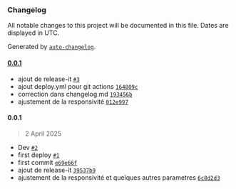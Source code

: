 ### Changelog

All notable changes to this project will be documented in this file. Dates are displayed in UTC.

Generated by [`auto-changelog`](https://github.com/CookPete/auto-changelog).

#### [0.0.1](https://github.com/cheick98/portfolio/compare/0.0.1...0.0.1)

- ajout de release-it [`#3`](https://github.com/cheick98/portfolio/pull/3)
- ajout deploy.yml pour git actions [`164809c`](https://github.com/cheick98/portfolio/commit/164809c739d801045d7f7c0c30e4d08d62d9be9d)
- correction dans changelog.md [`193456b`](https://github.com/cheick98/portfolio/commit/193456b9025f32a12c9b09a84c2e3f1d6b3d6486)
- ajustement de la responsivité [`012e997`](https://github.com/cheick98/portfolio/commit/012e997c74f36f2566fc0df4618e78854a772c56)

#### 0.0.1

> 2 April 2025

- Dev [`#2`](https://github.com/cheick98/portfolio/pull/2)
- first deploy [`#1`](https://github.com/cheick98/portfolio/pull/1)
- first commit [`e69e66f`](https://github.com/cheick98/portfolio/commit/e69e66f1c865ce7efc639899200030c6faab3bfb)
- ajout de release-it [`39537b9`](https://github.com/cheick98/portfolio/commit/39537b92b60caa7badaabf41786c2451bb311dea)
- ajustement de la responsivité et quelques autres parametres [`6c8d2d3`](https://github.com/cheick98/portfolio/commit/6c8d2d392dfc12e7b59c59e7d900c79d4ecf396e)

